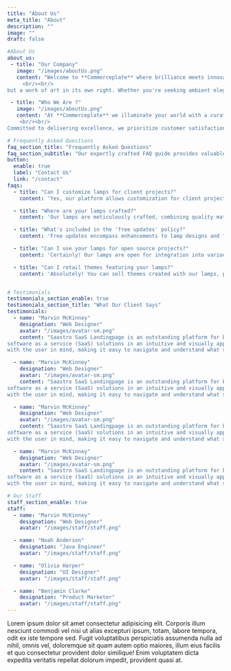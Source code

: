 ```yaml
---
title: "About Us"
meta_title: "About"
description: ""
image: ""
draft: false

#About Us
about_us:
 - title: "Our Company"
   image: "/images/aboutUs.png"
   content: "Welcome to **Commerceplate** where brilliance meets innovation. We take pride in being your ultimate destination for exquisite lighting solutions that illuminate spaces and lives alike. With a passion for creating luminous experiences, we curate a diverse range of cutting-edge light fixtures designed to elevate any environment. Our commitment to quality craftsmanship and a keen eye for aesthetic appeal ensures that each product we offer is not just a source of light, 
	 <br/><br/>
but a work of art in its own right. Whether you're seeking ambient elegance for your home or functional brilliance for a commercial space, [Your Company Name] is dedicated to bringing your vision to light. Explore our collection and let your surroundings shine with a touch of our radiant expertise. Elevate your space, embrace the light, only with **Commerceplate**."

 - title: "Who We Are ?"
   image: "/images/aboutUs.png"
   content: "At **Commerceplate** we illuminate your world with a curated collection of exceptional lighting solutions. Established with a passion for transforming spaces and creating ambiance, we stand as a beacon of quality and style in the realm of lighting. With a keen eye for design and a commitment to sourcing the finest materials, we pride ourselves on offering a diverse range of luminaires that not only brighten spaces but also elevate aesthetics. 
    <br/><br/>
Committed to delivering excellence, we prioritize customer satisfaction and provide expert guidance to help you find the perfect lighting solution for any setting. Welcome to **Commerceplate** where light meets inspiration. Illuminate your world today!"

# Frequently Asked Questions
faq_section_title: "Frequently Asked Questions"
faq_section_subtitle: "Our expertly crafted FAQ guide provides valuable insights on selecting the perfect table lamp to complement your decor and meet your specific lighting needs."
button:
  enable: true
  label: "Contact Us"
  link: "/contact"
faqs:
  - title: "Can I customize lamps for client projects?"
    content: 'Yes, our platform allows customization for client projects, ensuring unique and tailored solutions. Yes, our platform allows customization for client projects, ensuring unique and tailored solutions.'

  - title: "Where are your lamps crafted?"
    content: 'Our lamps are meticulously crafted, combining quality materials and skilled workmanship to deliver exceptional products. Our lamps are meticulously crafted, combining quality materials and skilled workmanship to deliver exceptional products.'

  - title: "What's included in the 'free updates' policy?"
    content: 'Free updates encompass enhancements to lamp designs and features, ensuring your collection stays current and appealing. Free updates encompass enhancements to lamp designs and features, ensuring your collection stays current and appealing'

  - title: "Can I use your lamps for open source projects?"
    content: 'Certainly! Our lamps are open for integration into various projects, fostering creativity and innovation. Certainly! Our lamps are open for integration into various projects, fostering creativity and innovation.'

  - title: "Can I retail themes featuring your lamps?"
    content: 'Absolutely! You can sell themes created with our lamps, providing stylish solutions for diverse design needs. Absolutely! You can sell themes created with our lamps, providing stylish solutions for diverse design needs.'


# Testimonials
testimonials_section_enable: true
testimonials_section_title: "What Our Client Says"
testimonials:
  - name: "Marvin McKinney"
    designation: "Web Designer"
    avatar: "/images/avatar-sm.png"
    content: "Saastro SaaS Landingpage is an outstanding platform for businesses that want to showcase their 
software as a service (SaaS) solutions in an intuitive and visually appealing way. landing page is designed 
with the user in mind, making it easy to navigate and understand what software offers.One of the standout features of Saastro SaaS Landingpage is its sleek."

  - name: "Marvin McKinney"
    designation: "Web Designer"
    avatar: "/images/avatar-sm.png"
    content: "Saastro SaaS Landingpage is an outstanding platform for businesses that want to showcase their 
software as a service (SaaS) solutions in an intuitive and visually appealing way. landing page is designed 
with the user in mind, making it easy to navigate and understand what software offers.One of the standout features of Saastro SaaS Landingpage is its sleek."

  - name: "Marvin McKinney"
    designation: "Web Designer"
    avatar: "/images/avatar-sm.png"
    content: "Saastro SaaS Landingpage is an outstanding platform for businesses that want to showcase their 
software as a service (SaaS) solutions in an intuitive and visually appealing way. landing page is designed 
with the user in mind, making it easy to navigate and understand what software offers.One of the standout features of Saastro SaaS Landingpage is its sleek."

  - name: "Marvin McKinney"
    designation: "Web Designer"
    avatar: "/images/avatar-sm.png"
    content: "Saastro SaaS Landingpage is an outstanding platform for businesses that want to showcase their 
software as a service (SaaS) solutions in an intuitive and visually appealing way. landing page is designed 
with the user in mind, making it easy to navigate and understand what software offers.One of the standout features of Saastro SaaS Landingpage is its sleek."

# Our Staff
staff_section_enable: true
staff:
  - name: "Marvin McKinney"
    designation: "Web Designer"
    avatar: "/images/staff/staff.png"

  - name: "Noah Anderson"
    designation: "Java Engineer"
    avatar: "/images/staff/staff.png"

  - name: "Olivia Harper"
    designation: "UI Designer"
    avatar: "/images/staff/staff.png"

  - name: "Benjamin Clarke"
    designation: "Product Marketer"
    avatar: "/images/staff/staff.png"
---
```


Lorem ipsum dolor sit amet consectetur adipisicing elit. Corporis illum nesciunt commodi vel nisi ut alias excepturi ipsum, totam, labore tempora, odit ex iste tempore sed. Fugit voluptatibus perspiciatis assumenda nulla ad nihil, omnis vel, doloremque sit quam autem optio maiores, illum eius facilis et quo consectetur provident dolor similique! Enim voluptatem dicta expedita veritatis repellat dolorum impedit, provident quasi at.
